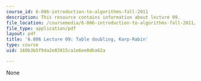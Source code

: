 ```yaml
---
course_id: 6-006-introduction-to-algorithms-fall-2011
description: This resource contains information about lecture 09.
file_location: /coursemedia/6-006-introduction-to-algorithms-fall-2011/160b3b5f9da2e03815ca1e6ee0dba62a_MIT6_006F11_lec09.pdf
file_type: application/pdf
layout: pdf
title: '6.006 Lecture 09: Table doubling, Karp-Rabin'
type: course
uid: 160b3b5f9da2e03815ca1e6ee0dba62a

---
```

None